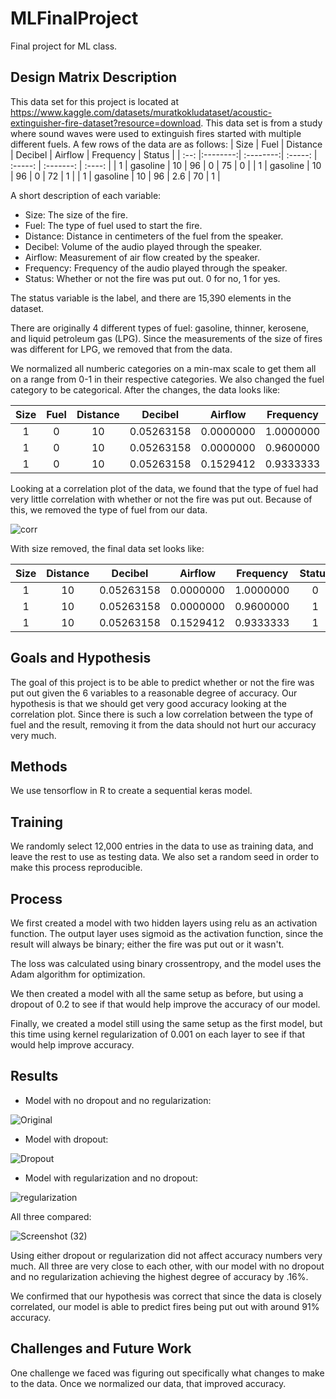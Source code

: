 # MLFinalProject
Final project for ML class.
## Design Matrix Description
This data set for this project is located at https://www.kaggle.com/datasets/muratkokludataset/acoustic-extinguisher-fire-dataset?resource=download. This data set is from a study where sound waves were used to extinguish fires started with multiple different fuels. A few rows of the data are as follows:
| Size | Fuel     | Distance  | Decibel | Airflow | Frequency | Status |
| :--: |:--------:| :--------:| :-----: | :-----: | :-------: | :----: |
| 1    | gasoline | 10        | 96      | 0       | 75        | 0      |
| 1    | gasoline | 10        | 96      | 0       | 72        | 1      |
| 1    | gasoline | 10        | 96      | 2.6     | 70        | 1      |

A short description of each variable:
* Size: The size of the fire.
* Fuel: The type of fuel used to start the fire.
* Distance: Distance in centimeters of the fuel from the speaker.
* Decibel: Volume of the audio played through the speaker.
* Airflow: Measurement of air flow created by the speaker.
* Frequency: Frequency of the audio played through the speaker.
* Status: Whether or not the fire was put out. 0 for no, 1 for yes. 

The status variable is the label, and there are 15,390 elements in the dataset.

There are originally 4 different types of fuel: gasoline, thinner, kerosene, and liquid petroleum gas (LPG). Since the measurements of the size of fires was different for LPG, we removed that from the data. 

We normalized all numberic categories on a min-max scale to get them all on a range from 0-1 in their respective categories. We also changed the fuel category to be categorical. After the changes, the data looks like:

| Size | Fuel     | Distance  | Decibel    | Airflow   | Frequency | Status |
| :--: |:--------:| :--------:| :--------: | :-------: | :-------: | :----: |
| 1    | 0        | 10        | 0.05263158 | 0.0000000 | 1.0000000 | 0      |
| 1    | 0        | 10        | 0.05263158 | 0.0000000 | 0.9600000 | 1      |
| 1    | 0        | 10        | 0.05263158 | 0.1529412 | 0.9333333 | 1      |

Looking at a correlation plot of the data, we found that the type of fuel had very little correlation with whether or not the fire was put out. Because of this, we removed the type of fuel from our data. 

![corr](https://user-images.githubusercontent.com/77691466/166080324-f505a4e6-bcfe-44f9-aa3c-c1b1cdcbe121.png)

With size removed, the final data set looks like:

| Size | Distance | Decibel    | Airflow   | Frequency | Status |
| :--: |:--------:| :--------: | :-------: | :-------: | :----: |
| 1    |10        | 0.05263158 | 0.0000000 | 1.0000000 | 0      |
| 1    |10        | 0.05263158 | 0.0000000 | 0.9600000 | 1      |
| 1    |10        | 0.05263158 | 0.1529412 | 0.9333333 | 1      |

## Goals and Hypothesis
The goal of this project is to be able to predict whether or not the fire was put out given the 6 variables to a reasonable degree of accuracy. Our hypothesis is that we should get very good accuracy looking at the correlation plot. Since there is such a low correlation between the type of fuel and the result, removing it from the data should not hurt our accuracy very much.

## Methods
We use tensorflow in R to create a sequential keras model.   


## Training
We randomly select 12,000 entries in the data to use as training data, and leave the rest to use as testing data. We also set a random seed in order to make this process reproducible.

## Process
We first created a model with two hidden layers using relu as an activation function. The output layer uses sigmoid as the activation function, since the result will always be binary; either the fire was put out or it wasn't.  

The loss was calculated using binary crossentropy, and the model uses the Adam algorithm for optimization. 

We then created a model with all the same setup as before, but using a dropout of 0.2 to see if that would help improve the accuracy of our model.

Finally, we created a model still using the same setup as the first model, but this time using kernel regularization of 0.001 on each layer to see if that would help improve accuracy.

## Results
* Model with no dropout and no regularization: 

![Original](https://user-images.githubusercontent.com/77691466/166080385-e919a71b-2732-435d-80d0-63a6ea9ff945.png)

* Model with dropout:

![Dropout](https://user-images.githubusercontent.com/77691466/166080401-d136ac48-8628-4366-9f1f-2fa11c4fe65d.png)

* Model with regularization and no dropout:

![regularization](https://user-images.githubusercontent.com/77691466/166080423-a4262076-1585-42e8-9936-377a2ac24231.png)

All three compared: 

![Screenshot (32)](https://user-images.githubusercontent.com/77691466/166080557-6fe866a5-5e2a-4d90-8d0f-b0f4f1ccbfc1.png)

Using either dropout or regularization did not affect accuracy numbers very much. All three are very close to each other, with our model with no dropout and no regularization achieving the highest degree of accuracy by .16%.

We confirmed that our hypothesis was correct that since the data is closely correlated, our model is able to predict fires being put out with around 91% accuracy. 

## Challenges and Future Work
One challenge we faced was figuring out specifically what changes to make to the data. Once we normalized our data, that improved accuracy. 

